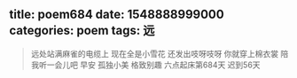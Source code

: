 title: poem684
date: 1548888999000
categories: poem
tags: 远
---
> 远处站满麻雀的电缆上
现在全是小雪花
还发出吱呀吱呀
你就穿上棉衣裳
陪我听一会儿吧
早安
孤独小美
格致别趣
六点起床第684天 迟到56天